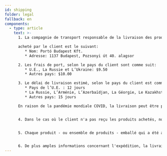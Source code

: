 ```yaml
---
id: shipping
folder: legal
fallback: en
components:
  - type: article
    text: >-
      1. La compagnie de transport responsable de la livraison des produits

      acheté par le client est le suivant:
         * Nom: Portó Budapest Kft.
         * Adresse: 1137 Budapest, Pozsonyi út 40. alagsor

      2. Les frais de port, selon le pays du client sont comme suit:
         * U.E., La Russie et L’Ukraine: $9.50
         * Autres pays: $10.00

      3. Le délai de livraison estimé, selon le pays du client est comme suit:
         * Pays de l’U.E. : 12 jours
         * La Russie, L’Arménie, L’Azerbaïdjan, La Géorgie, Le Kazakhstan, Le Kirghizistan, La Moldavie, Le Tadjikistan, Le Turkménistan,L’Ukraine, L’Ouzbékistan: 19 jours
         * Autres pays: 15 jours

      En raison de la pandémie mondiale COVID, la livraison peut être plus longue que d'habitude.


      4. Dans le cas où le client n'a pas reçu les produits achetés, nous recommandons de contacter notre société par l'adresse e-mail suivante: [shop@urosystem.com](mailto:shop@urosystem.com)


      5. Chaque produit - ou ensemble de produits - emballé qui a été acheté séparément doit être expédié en tant qu'unité distincte.


      6. De plus amples informations concernant l'expédition, la livraison et le remboursement qui n'ont pas été détaillées ci-dessus sont incluses dans notre [Conditions Générales](/fr/terms-of-service).
---
```

